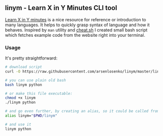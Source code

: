 ## linym - Learn X in Y Minutes CLI tool

[Learn X in Y minutes](https://learnxinyminutes.com/) is a nice resource for reference or introduction to many languages. It helps to quickly grasp syntax of language and how it behaves. Inspired by `man` utility and [cheat.sh](http://cheat.sh/) I created small bash script which fetches example code from the website right into your terminal.

### Usage
It's pretty straightforward:

```bash
# download script
curl -O https://raw.githubusercontent.com/arsenlosenko/linym/master/linym

# you can use plain old bash
bash linym python

# or make this file executable:
chmod +x linym
./linym python

# and go even further, by creating an alias, so it could be called from anywhere easily:
alias linym="$PWD/linym"

# and use it
linym python
```
